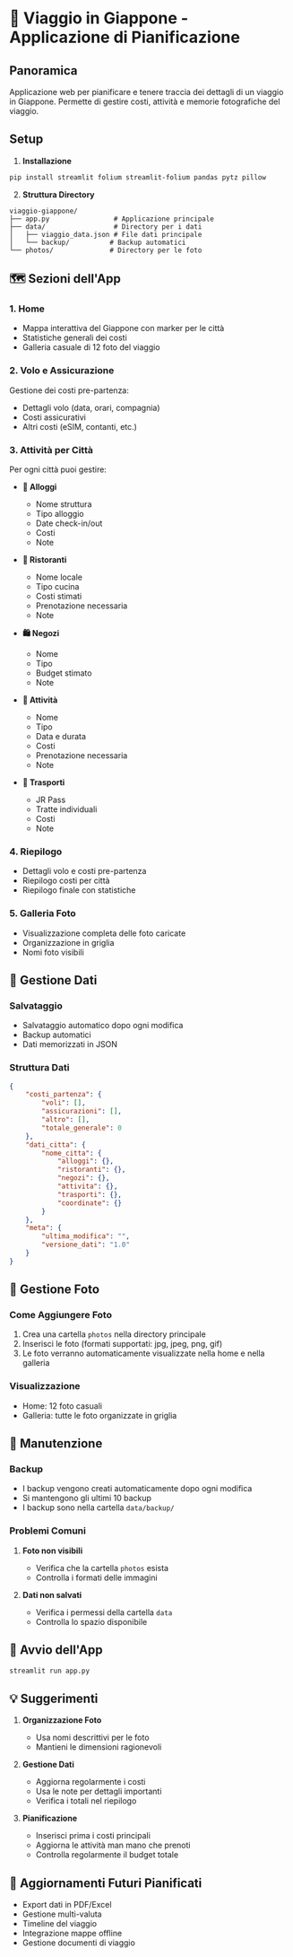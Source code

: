 # 🗾 Viaggio in Giappone - Applicazione di Pianificazione

## Panoramica
Applicazione web per pianificare e tenere traccia dei dettagli di un viaggio in Giappone. Permette di gestire costi, attività e memorie fotografiche del viaggio.

## Setup
1. **Installazione**
```bash
pip install streamlit folium streamlit-folium pandas pytz pillow
```

2. **Struttura Directory**
```
viaggio-giappone/
├── app.py                # Applicazione principale
├── data/                 # Directory per i dati
│   ├── viaggio_data.json # File dati principale
│   └── backup/          # Backup automatici
└── photos/              # Directory per le foto
```

## 🗺️ Sezioni dell'App

### 1. Home
- Mappa interattiva del Giappone con marker per le città
- Statistiche generali dei costi
- Galleria casuale di 12 foto del viaggio

### 2. Volo e Assicurazione
Gestione dei costi pre-partenza:
- Dettagli volo (data, orari, compagnia)
- Costi assicurativi
- Altri costi (eSIM, contanti, etc.)

### 3. Attività per Città
Per ogni città puoi gestire:
- **🏨 Alloggi**
  - Nome struttura
  - Tipo alloggio
  - Date check-in/out
  - Costi
  - Note

- **🍜 Ristoranti**
  - Nome locale
  - Tipo cucina
  - Costi stimati
  - Prenotazione necessaria
  - Note

- **🛍️ Negozi**
  - Nome
  - Tipo
  - Budget stimato
  - Note

- **🎯 Attività**
  - Nome
  - Tipo
  - Data e durata
  - Costi
  - Prenotazione necessaria
  - Note

- **🚄 Trasporti**
  - JR Pass
  - Tratte individuali
  - Costi
  - Note

### 4. Riepilogo
- Dettagli volo e costi pre-partenza
- Riepilogo costi per città
- Riepilogo finale con statistiche

### 5. Galleria Foto
- Visualizzazione completa delle foto caricate
- Organizzazione in griglia
- Nomi foto visibili

## 💾 Gestione Dati

### Salvataggio
- Salvataggio automatico dopo ogni modifica
- Backup automatici
- Dati memorizzati in JSON

### Struttura Dati
```json
{
    "costi_partenza": {
        "voli": [],
        "assicurazioni": [],
        "altro": [],
        "totale_generale": 0
    },
    "dati_citta": {
        "nome_citta": {
            "alloggi": {},
            "ristoranti": {},
            "negozi": {},
            "attivita": {},
            "trasporti": {},
            "coordinate": {}
        }
    },
    "meta": {
        "ultima_modifica": "",
        "versione_dati": "1.0"
    }
}
```

## 📸 Gestione Foto

### Come Aggiungere Foto
1. Crea una cartella `photos` nella directory principale
2. Inserisci le foto (formati supportati: jpg, jpeg, png, gif)
3. Le foto verranno automaticamente visualizzate nella home e nella galleria

### Visualizzazione
- Home: 12 foto casuali
- Galleria: tutte le foto organizzate in griglia

## 🔧 Manutenzione

### Backup
- I backup vengono creati automaticamente dopo ogni modifica
- Si mantengono gli ultimi 10 backup
- I backup sono nella cartella `data/backup/`

### Problemi Comuni
1. **Foto non visibili**
   - Verifica che la cartella `photos` esista
   - Controlla i formati delle immagini

2. **Dati non salvati**
   - Verifica i permessi della cartella `data`
   - Controlla lo spazio disponibile

## 🚀 Avvio dell'App
```bash
streamlit run app.py
```

## 💡 Suggerimenti
1. **Organizzazione Foto**
   - Usa nomi descrittivi per le foto
   - Mantieni le dimensioni ragionevoli

2. **Gestione Dati**
   - Aggiorna regolarmente i costi
   - Usa le note per dettagli importanti
   - Verifica i totali nel riepilogo

3. **Pianificazione**
   - Inserisci prima i costi principali
   - Aggiorna le attività man mano che prenoti
   - Controlla regolarmente il budget totale

## 🔄 Aggiornamenti Futuri Pianificati
- Export dati in PDF/Excel
- Gestione multi-valuta
- Timeline del viaggio
- Integrazione mappe offline
- Gestione documenti di viaggio
